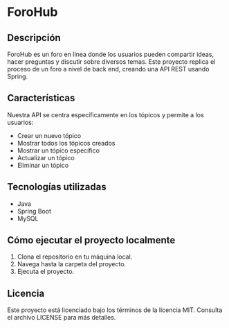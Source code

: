 # ForoHub

## Descripción

ForoHub es un foro en línea donde los usuarios pueden compartir ideas, hacer preguntas y discutir sobre diversos temas. Este proyecto replica el proceso de un foro a nivel de back end, creando una API REST usando Spring.

## Características

Nuestra API se centra específicamente en los tópicos y permite a los usuarios:
- Crear un nuevo tópico
- Mostrar todos los tópicos creados
- Mostrar un tópico específico
- Actualizar un tópico
- Eliminar un tópico
  
## Tecnologías utilizadas

- Java
- Spring Boot
- MySQL

## Cómo ejecutar el proyecto localmente

1. Clona el repositorio en tu máquina local.
2. Navega hasta la carpeta del proyecto.
3. Ejecuta el proyecto.

## Licencia

Este proyecto está licenciado bajo los términos de la licencia MIT. Consulta el archivo LICENSE para más detalles.
